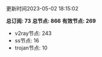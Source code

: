 更新时间2023-05-02 18:15:02

**总订阅: 73**
**总节点: 866**
**有效节点: 269**
- v2ray节点: 243
- ss节点: 16
- trojan节点: 10
